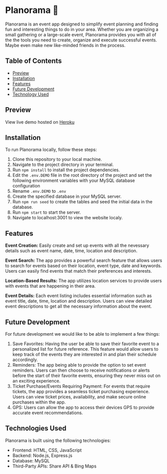 # Planorama 📝

Planorama is an event app designed to simplify event planning and finding fun and interesting things to do in your area. Whether you are organizing a small gathering or a large-scale event, Planorama provides you with all of the the tools you need to create, organize and execute successful events. Maybe even make new like-minded friends in the process. 

## Table of Contents

- [Preview](#preview)
- [Installation](#installation)
- [Features](#features)
- [Future Development](#future-development)
- [Technology Used](#technologies-used)

## Preview

View live demo hosted on [Heroku](https://desolate-hollows-36679-dc548d9b90e0.herokuapp.com/)

## Installation

To run Planorama locally, follow these steps:

1. Clone this repository to your local machine.
2. Navigate to the project directory in your terminal.
3. Run `npm install` to install the project dependencies.
4. Edit the `.env.DEMO` file in the root directory of the project and set the following environment variables with your MySQL database configuration
5. Rename `.env.DEMO` to `.env`
6. Create the specified database in your MySQL server.
7. Run `npm run seed` to create the tables and seed the initial data in the database.
8. Run `npm start` to start the server.
9. Navigate to localhost:3001 to view the website localy.

## Features
**Event Creation:** Easily create and set up events with all the nevessary details such as event name, date, time, location and description.

**Event Search:** The app provides a powerful search feature that allows users to search for events based on their location, event type, date and keywords. Users can easily find events that match their preferences and interests.

**Location-Based Results:** The app utilizes location services to provide users with events that are happening in their area.

**Event Details:** Each event listing includes essential information such as event title, date, time, location and description. Users can view detailed event descriptions to get all the necessary information about the event.


## Future Development
For future development we would like to be able to implement a few things:

1. Save Favorites: Having the user be able to save their favorite event to a personalized list for future reference. This feature would allow users to keep track of the events they are interested in and plan their schedule accordingly.
2. Reminders: The app being able to provide the option to set event reminders. Users can then choose to receive notifications or alerts before the start of their favorite events, ensuring they never miss out on an exciting experience.
3. Ticket Purchase/Events Requiring Payment: For events that require tickets, the app provides a seamless ticket purchasing experience. Users can view ticket prices, availability, and make secure online purchases within the app.
4. GPS: Users can allow the app to access their devices GPS to provide accurate event recommendations.


## Technologies Used
Planorama is built using the following technologies:
- Frontend: HTML, CSS, JavaScript
- Backend: Node.js, Express.js
- Database: MySQL
- Third-Party APIs: Share API & Bing Maps

